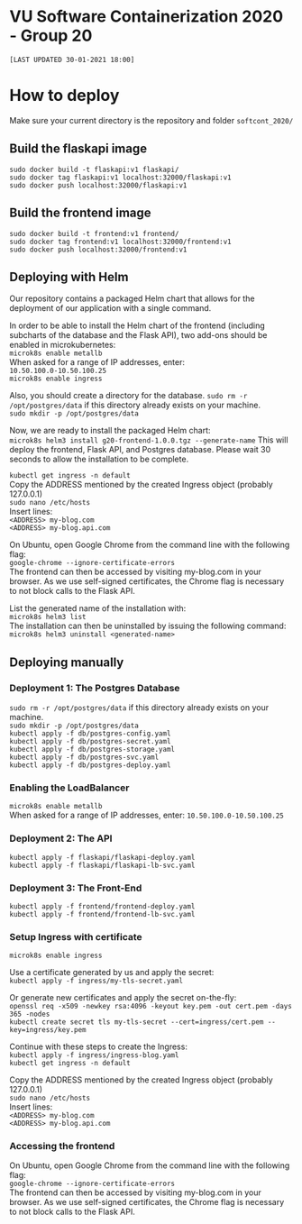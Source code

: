 # VU Software Containerization 2020 - Group 20  

`[LAST UPDATED 30-01-2021 18:00]`

# How to deploy
Make sure your current directory is the repository and folder `softcont_2020/`

## Build the flaskapi image
`sudo docker build -t flaskapi:v1 flaskapi/`  
`sudo docker tag flaskapi:v1 localhost:32000/flaskapi:v1`  
`sudo docker push localhost:32000/flaskapi:v1`  

## Build the frontend image
`sudo docker build -t frontend:v1 frontend/`  
`sudo docker tag frontend:v1 localhost:32000/frontend:v1`  
`sudo docker push localhost:32000/frontend:v1`  

## Deploying with Helm
Our repository contains a packaged Helm chart that allows for the deployment of our application with a single command.

In order to be able to install the Helm chart of the frontend (including subcharts of the database and the Flask API), two add-ons should be enabled in microkubernetes:  
`microk8s enable metallb`  
When asked for a range of IP addresses, enter:  
`10.50.100.0-10.50.100.25`  
`microk8s enable ingress`

Also, you should create a directory for the database.
`sudo rm -r /opt/postgres/data` if this directory already exists on your machine.  
`sudo mkdir -p /opt/postgres/data`  

Now, we are ready to install the packaged Helm chart:  
`microk8s helm3 install g20-frontend-1.0.0.tgz --generate-name`
This will deploy the frontend, Flask API, and Postgres database.
Please wait 30 seconds to allow the installation to be complete.

`kubectl get ingress -n default`  
Copy the ADDRESS mentioned by the created Ingress object (probably 127.0.0.1)  
`sudo nano /etc/hosts`  
Insert lines:  
`<ADDRESS> my-blog.com`  
`<ADDRESS> my-blog.api.com`  

On Ubuntu, open Google Chrome from the command line with the following flag:  
`google-chrome --ignore-certificate-errors`  
The frontend can then be accessed by visiting my-blog.com in your browser.
As we use self-signed certificates, the Chrome flag is necessary to not block calls to the Flask API.

List the generated name of the installation with:  
`microk8s helm3 list`  
The installation can then be uninstalled by issuing the following command:  
`microk8s helm3 uninstall <generated-name>`

## Deploying manually

### Deployment 1: The Postgres Database
`sudo rm -r /opt/postgres/data` if this directory already exists on your machine.  
`sudo mkdir -p /opt/postgres/data`  
`kubectl apply -f db/postgres-config.yaml`  
`kubectl apply -f db/postgres-secret.yaml`  
`kubectl apply -f db/postgres-storage.yaml`  
`kubectl apply -f db/postgres-svc.yaml`  
`kubectl apply -f db/postgres-deploy.yaml`  

### Enabling the LoadBalancer
`microk8s enable metallb`  
When asked for a range of IP addresses, enter:
`10.50.100.0-10.50.100.25`  

### Deployment 2: The API
`kubectl apply -f flaskapi/flaskapi-deploy.yaml`  
`kubectl apply -f flaskapi/flaskapi-lb-svc.yaml`   

### Deployment 3: The Front-End
`kubectl apply -f frontend/frontend-deploy.yaml`  
`kubectl apply -f frontend/frontend-lb-svc.yaml `  

### Setup Ingress with certificate
`microk8s enable ingress`  

Use a certificate generated by us and apply the secret:  
`kubectl apply -f ingress/my-tls-secret.yaml`  

Or generate new certificates and apply the secret on-the-fly:  
`openssl req -x509 -newkey rsa:4096 -keyout key.pem -out cert.pem -days 365 -nodes`  
`kubectl create secret tls my-tls-secret --cert=ingress/cert.pem --key=ingress/key.pem`  

Continue with these steps to create the Ingress:  
`kubectl apply -f ingress/ingress-blog.yaml`  
`kubectl get ingress -n default`  

Copy the ADDRESS mentioned by the created Ingress object (probably 127.0.0.1)  
`sudo nano /etc/hosts`  
Insert lines:  
`<ADDRESS> my-blog.com`  
`<ADDRESS> my-blog.api.com`  

### Accessing the frontend
On Ubuntu, open Google Chrome from the command line with the following flag:  
`google-chrome --ignore-certificate-errors`  
The frontend can then be accessed by visiting my-blog.com in your browser.
As we use self-signed certificates, the Chrome flag is necessary to not block calls to the Flask API.
